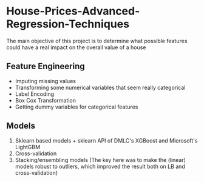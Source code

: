 # House-Prices-Advanced-Regression-Techniques
The main objective of this project is to determine what possible features could have a real impact on the overall value of a house

## Feature Engineering
* Imputing missing values
* Transforming some numerical variables that seem really categorical
* Label Encoding
* Box Cox Transformation
* Getting dummy variables for categorical features

## Models
1. Sklearn based models + sklearn API of DMLC's XGBoost and Microsoft's LightGBM
2. Cross-validation
3. Stacking/ensembling models
(The key here was to make the (linear) models robust to outliers, which improved the result both on LB and cross-validation)
